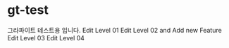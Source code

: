 # gt-test
그라파이트 테스트용 입니다.
Edit Level 01
Edit Level 02 and Add new Feature
Edit Level 03
Edit Level 04
